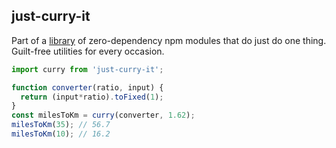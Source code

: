 ## just-curry-it

Part of a [library](../../../../) of zero-dependency npm modules that do just do one thing.  
Guilt-free utilities for every occasion.

```js
import curry from 'just-curry-it';

function converter(ratio, input) {
  return (input*ratio).toFixed(1);
}
const milesToKm = curry(converter, 1.62);
milesToKm(35); // 56.7
milesToKm(10); // 16.2
```
